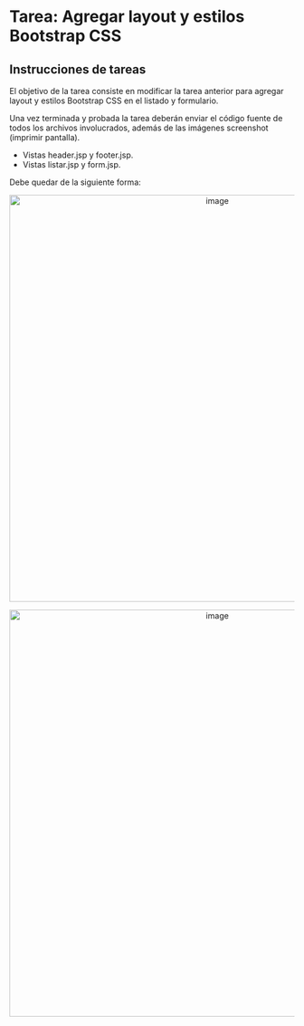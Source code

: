 <h1 aling="center">Tarea: Agregar layout y estilos Bootstrap CSS</h1>
<h2>Instrucciones de tareas</h2>
<p>El objetivo de la tarea consiste en modificar la tarea anterior para agregar layout y estilos Bootstrap CSS en el listado y formulario.</p>
<p>Una vez terminada y probada la tarea deberán enviar el código fuente de todos los archivos involucrados, además de las imágenes screenshot (imprimir pantalla).</p>

- Vistas header.jsp y footer.jsp.
- Vistas listar.jsp y form.jsp.

<p>Debe quedar de la siguiente forma:</p>

<p align="center"><img width="719" alt="image" src="https://github.com/user-attachments/assets/338a52fa-3197-4fff-9c0e-b2d908db34a8"></p>
<p align="center"><img width="719" alt="image" src="https://github.com/user-attachments/assets/667f832c-3d72-4362-b983-e6a52088003c"></p>
